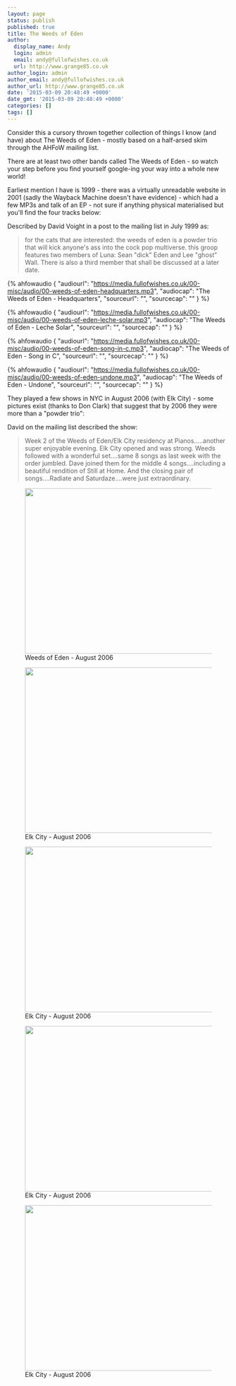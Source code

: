 ```yaml
---
layout: page
status: publish
published: true
title: The Weeds of Eden
author:
  display_name: Andy
  login: admin
  email: andy@fullofwishes.co.uk
  url: http://www.grange85.co.uk
author_login: admin
author_email: andy@fullofwishes.co.uk
author_url: http://www.grange85.co.uk
date: '2015-03-09 20:48:49 +0000'
date_gmt: '2015-03-09 20:48:49 +0000'
categories: []
tags: []
---
```

<p>Consider this a cursory thrown together collection of things I know (and have) about The Weeds of Eden - mostly based on a half-arsed skim through the AHFoW mailing list.</p>
<p>There are at least two other bands called The Weeds of Eden - so watch your step before you find yourself google-ing your way into a whole new world!</p>
<p>Earliest mention I have is 1999 - there was a virtually unreadable website in 2001 (sadly the Wayback Machine doesn't have evidence) - which had a few MP3s and talk of an EP - not sure if anything physical materialised but you'll find the four tracks below:</p>
<p>Described by David Voight in a post to the mailing list in July 1999 as:</p>
<blockquote><p>for the cats that are interested:  the weeds of eden is a powder trio that will kick anyone's ass into the cock pop multiverse.  this groop features two members of Luna:  Sean "dick" Eden and Lee "ghost" Wall.  There is also a third member that shall be discussed at a later date.</p></blockquote>

{% ahfowaudio {
  "audiourl": "https://media.fullofwishes.co.uk/00-misc/audio/00-weeds-of-eden-headquarters.mp3",
  "audiocap": "The Weeds of Eden - Headquarters",
  "sourceurl": "",
  "sourcecap": ""
  } %}

{% ahfowaudio {
  "audiourl": "https://media.fullofwishes.co.uk/00-misc/audio/00-weeds-of-eden-leche-solar.mp3",
  "audiocap": "The Weeds of Eden - Leche Solar",
  "sourceurl": "",
  "sourcecap": ""
  } %}

{% ahfowaudio {
  "audiourl": "https://media.fullofwishes.co.uk/00-misc/audio/00-weeds-of-eden-song-in-c.mp3",
  "audiocap": "The Weeds of Eden - Song in C",
  "sourceurl": "",
  "sourcecap": ""
  } %}

{% ahfowaudio {
  "audiourl": "https://media.fullofwishes.co.uk/00-misc/audio/00-weeds-of-eden-undone.mp3",
  "audiocap": "The Weeds of Eden - Undone",
  "sourceurl": "",
  "sourcecap": ""
  } %}

  <p>They played a few shows in NYC in August 2006 (with Elk City) - some pictures exist (thanks to Don Clark) that suggest that by 2006 they were more than a "powder trio":</p>
<p>David on the mailing list described the show:</p>
<blockquote><p>Week 2 of the Weeds of Eden/Elk City residency at Pianos.....another super enjoyable evening.  Elk City opened and was strong.  Weeds followed with a wonderful set....same 8 songs as last week with the order jumbled.  Dave joined them for the middle 4 songs....including a beautiful rendition of Still at Home.  And the closing pair of songs....Radiate and Saturdaze....were just extraordinary.</p></blockquote>
<p><figure class="caption aligncenter"><img src="https://media.fullofwishes.co.uk/08-after_luna/show_assets/2006-08-29/20060829_weeds_donclark_07.jpg" width="500" height="375" class /><figcaption class="caption-text"> Weeds of Eden - August 2006</figcaption></figure>
<p><figure class="caption aligncenter"><img src="https://media.fullofwishes.co.uk/08-after_luna/show_assets/2006-08-29/20060829_weeds_donclark_02.jpg" width="500" height="375" class /><figcaption class="caption-text">Elk City - August 2006</figcaption></figure>
<p><figure class="caption aligncenter"><img src="https://media.fullofwishes.co.uk/08-after_luna/show_assets/2006-08-29/20060829_weeds_donclark_04.jpg" width="500" height="375" class /><figcaption class="caption-text">Elk City - August 2006</figcaption></figure>
<p><figure class="caption aligncenter"><img src="https://media.fullofwishes.co.uk/08-after_luna/show_assets/2006-08-29/20060829_weeds_donclark_05.jpg" width="500" height="375" class /><figcaption class="caption-text">Elk City - August 2006</figcaption></figure>
<p><figure class="caption aligncenter"><img src="https://media.fullofwishes.co.uk/08-after_luna/show_assets/2006-08-29/20060829_weeds_donclark_06.jpg" width="500" height="375" class /><figcaption class="caption-text">Elk City - August 2006</figcaption></figure>
